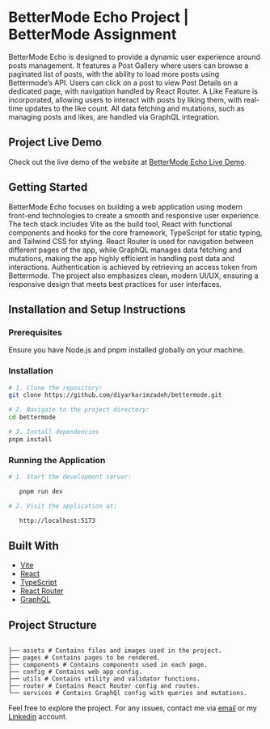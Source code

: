 # BetterMode Echo Project | BetterMode Assignment

BetterMode Echo is designed to provide a dynamic user experience around posts management. It features a Post Gallery where users can browse a paginated list of posts, with the ability to load more posts using Bettermode’s API. Users can click on a post to view Post Details on a dedicated page, with navigation handled by React Router. A Like Feature is incorporated, allowing users to interact with posts by liking them, with real-time updates to the like count. All data fetching and mutations, such as managing posts and likes, are handled via GraphQL integration.

## Project Live Demo

Check out the live demo of the website at [BetterMode Echo Live Demo](https://bettermodecho.vercel.app/).

## Getting Started

BetterMode Echo focuses on building a web application using modern front-end technologies to create a smooth and responsive user experience. The tech stack includes Vite as the build tool, React with functional components and hooks for the core framework, TypeScript for static typing, and Tailwind CSS for styling. React Router is used for navigation between different pages of the app, while GraphQL manages data fetching and mutations, making the app highly efficient in handling post data and interactions. Authentication is achieved by retrieving an access token from Bettermode. The project also emphasizes clean, modern UI/UX, ensuring a responsive design that meets best practices for user interfaces.

## Installation and Setup Instructions

### Prerequisites

Ensure you have Node.js and pnpm installed globally on your machine.

### Installation

```bash
# 1. Clone the repository:
git clone https://github.com/diyarkarimzadeh/bettermode.git

# 2. Navigate to the project directory:
cd bettermode

# 3. Install dependencies
pnpm install
```

### Running the Application

```bash
# 1. Start the development server:

   pnpm run dev

# 2. Visit the application at:

   http://localhost:5173
```

## Built With

- [Vite](https://vitejs.dev/)
- [React](https://react.dev/)
- [TypeScript](https://www.typescriptlang.org/)
- [React Router](https://reactrouter.com/en/main)
- [GraphQL](https://graphql.org/)

## Project Structure

```

├── assets # Contains files and images used in the project.
├── pages # Contains pages to be rendered.
├── components # Contains components used in each page.
├── config # Contains web app config.
├── utils # Contains utility and validator functions.
├── router # Contains React Router config and routes.
└── services # Contains GraphQl config with queries and mutations.

```

Feel free to explore the project. For any issues, contact me via [email](mailto://diyar1379@gmail.com) or my [Linkedin](https://www.linkedin.com/in/diyarkarimzadeh/) account.
